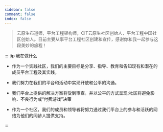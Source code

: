 ```yaml
---
sidebar: false
comment: false
index: false
---
```


> 云原生布道师，平台工程架构师，CIT云原生社区创始人，平台工程中国社区创始人。目前主要从事平台工程社区创建和宣传，感谢你和我一起参与这段美妙的旅程！

::: tip 我在做什么


- 作为一个实践社区，我们的主要目标是分享、指导、教育和告知现有和潜在的成员平台工程及其实践。

- 我们努力在我们的平台和活动中实现开放和公平的沟通。

- 我们平台上提供的解决方案将受到审查，并以公平的方式呈现;社区将避免影响、不良行为或“付费游戏”决策

- 作为一个社区，我们的成员和领导者将努力通过我们平台上的参与和活跃的网络为他们的同龄人提供支持。

:::